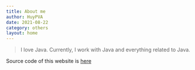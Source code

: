 ```yaml
---
title: About me
author: HuyPVA
date: 2021-08-22
category: others
layout: home
---
```


> I love Java. Currently, I work with Java and everything related to Java.

Source code of this website is [here](https://github.com/huypva/code-by-example-site)
